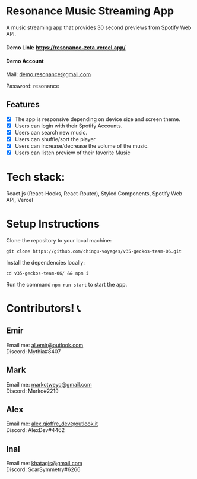 # Resonance Music Streaming App

A music streaming app that provides 30 second previews from Spotify Web API.

#### Demo Link: https://resonance-zeta.vercel.app/

#### Demo Account

Mail: demo.resonance@gmail.com

Password: resonance

## Features

- [x] The app is responsive depending on device size and screen theme.
- [x] Users can login with their Spotify Accounts.
- [x] Users can search new music.
- [x] Users can shuffle/sort the player
- [x] Users can increase/decrease the volume of the music.
- [x] Users can listen preview of their favorite Music

# Tech stack:

React.js (React-Hooks, React-Router), Styled Components, Spotify Web API, Vercel

# Setup Instructions

Clone the repository to your local machine:

`git clone https://github.com/chingu-voyages/v35-geckos-team-06.git`

Install the dependencies locally:

`cd v35-geckos-team-06/ && npm i`

Run the command `npm run start` to start the app.

# Contributors! 📞

## Emir

Email me: [al.emir@outlook.com](mailto:al.emir@outlook.com)\
Discord: Mythia#8407

## Mark

Email me: [markotweyo@gmail.com](mailto:markotweyo@gmail.com)\
Discord: Marko#2219

## Alex

Email me: [alex.gioffre_dev@outlook.it](mailto:alex.gioffre_dev@outlook.it)\
Discord: AlexDev#4462

## Inal

Email me: [khatagjs@gmail.com](mailto:khatagjs@gmail.com)\
Discord: ScarSymmetry#6266
